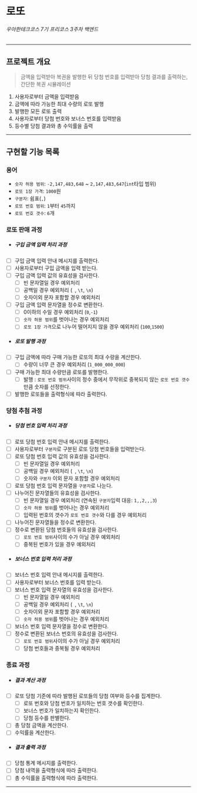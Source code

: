 # 로또

###### 우아한테크코스 7기 프리코스 3주차 백엔드

---------------------------

## 프로젝트 개요

> 금액을 입력받아 복권을 발행한 뒤 당첨 번호를 입력받아 당첨 결과를 출력하는, 간단한 복권 시뮬레이션

1. 사용자로부터 금액을 입력받음
2. 금액에 따라 가능한 최대 수량의 로또 발행
3. 발행한 모든 로또 출력
4. 사용자로부터 당첨 번호와 보너스 번호를 입력받음
5. 등수별 당첨 결과와 총 수익률을 출력

---------------------------

## 구현할 기능 목록

### 용어

- `숫자 허용 범위`: `-2,147,483,648` ~ `2,147,483,647`(`int`타입 범위)
- `로또 1장 가격`: `1000`원
- `구분자`: 쉼표(`,`)
- `로또 번호 범위`: `1`부터 `45`까지
- `로또 번호 갯수`: `6`개

### 로또 판매 과정

- ##### 구입 금액 입력 처리 과정
- [ ] 구입 금액 입력 안내 메시지를 출력한다.
- [ ] 사용자로부터 구입 금액을 입력 받는다.
- [ ] 구입 금액 입력 값의 유효성을 검사한다.
    - [ ] 빈 문자열일 경우 예외처리
    - [ ] 공백일 경우 예외처리 (` `, `\t`, `\n`)
    - [ ] 숫자이외 문자 포함할 경우 예외처리
- [ ] 구입 금액 입력 문자열을 정수로 변환한다.
    - [ ] 0이하의 수일 경우 예외처리 (`0`,`-1`)
    - [ ] `숫자 허용 범위`를 벗어나는 경우 예외처리
    - [ ] `로또 1장 가격`으로 나누어 떨어지지 않을 경우 예외처리 (`100`,`1500`)
- ##### 로또 발행 과정
- [ ] 구입 금액에 따라 구매 가능한 로또의 최대 수량을 계산한다.
    - [ ] 수량이 너무 큰 경우 예외처리 (`1_000_000_000`)
- [ ] 구매 가능한 최대 수량만큼 로또를 발행한다.
    - [ ] 발행 : `로또 번호 범위`사이의 정수 중에서 무작위로 중복되지 않는 `로또 번호 갯수`만큼 숫자를 선정한다.
- [ ] 발행한 로또들을 출력형식에 따라 출력한다.

### 당첨 추첨 과정

- ##### 당첨 번호 입력 처리 과정
- [ ] 로또 당첨 번호 입력 안내 메시지를 출력한다.
- [ ] 사용자로부터 `구분자`로 구분된 로또 당첨 번호들을 입력받는다.
- [ ] 로또 당첨 번호 입력 값의 유효성을 검사한다.
    - [ ] 빈 문자열일 경우 예외처리
    - [ ] 공백일 경우 예외처리 (` `, `\t`, `\n`)
    - [ ] 숫자와 `구분자` 이외 문자 포함할 경우 예외처리
- [ ] 로또 당첨 번호 입력 문자열을 `구분자`로 나눈다.
- [ ] 나누어진 문자열들의 유효성을 검사한다.
    - [ ] 빈 문자열일 경우 예외처리 (연속된 `구분자`입력 대응: `1,,2,,,3`)
    - [ ] `숫자 허용 범위`를 벗어나는 경우 예외처리
    - [ ] 입력된 번호의 갯수가 `로또 번호 갯수`와 다를 경우 예외처리
- [ ] 나누어진 문자열들을 정수로 변환한다.
- [ ] 정수로 변환된 당첨 번호들의 유효성을 검사한다.
    - [ ] `로또 번호 범위`사이의 수가 아닐 경우 예외처리
    - [ ] 중복된 번호가 있을 경우 예외처리
- ##### 보너스 번호 입력 처리 과정
- [ ] 보너스 번호 입력 안내 메시지를 출력한다.
- [ ] 사용자로부터 보너스 번호를 입력 받는다.
- [ ] 보너스 번호 입력 문자열의 유효성을 검사한다.
    - [ ] 빈 문자열일 경우 예외처리
    - [ ] 공백일 경우 예외처리 (` `, `\t`, `\n`)
    - [ ] 숫자이외 문자 포함할 경우 예외처리
    - [ ] `숫자 허용 범위`를 벗어나는 경우 예외처리
- [ ] 보너스 번호 입력 문자열을 정수로 변환한다.
- [ ] 정수로 변환된 보너스 번호의 유효성을 검사한다.
    - [ ] `로또 번호 범위`사이의 수가 아닐 경우 예외처리
    - [ ] 당첨 번호들과 중복될 경우 예외처리

### 종료 과정

- ##### 결과 계산 과정
- [ ] 로또 당첨 기준에 따라 발행된 로또들의 당첨 여부와 등수를 집계한다.
    - [ ] 로또 번호와 당첨 번호가 일치하는 번호 갯수를 확인한다.
    - [ ] 보너스 번호가 일치하는지 확인한다.
    - [ ] 당첨 등수를 판별한다.
- [ ] 총 당첨 금액을 계산한다.
- [ ] 수익률을 계산한다.
- ##### 결과 출력 과정
- [ ] 당첨 통계 메시지를 출력한다.
- [ ] 당첨 내역을 출력형식에 따라 출력한다.
- [ ] 총 수익률을 출력형식에 따라 출력한다.

---